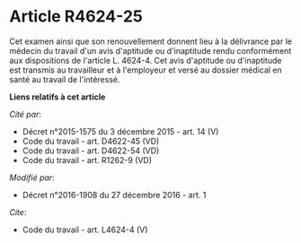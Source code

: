 # Article R4624-25

Cet examen ainsi que son renouvellement donnent lieu à la délivrance par le médecin du travail d'un avis d'aptitude ou
d'inaptitude rendu conformément aux dispositions de l'article L. 4624-4. Cet avis d'aptitude ou d'inaptitude est transmis au
travailleur et à l'employeur et versé au dossier médical en santé au travail de l'intéressé.

**Liens relatifs à cet article**

_Cité par_:

  - Décret n°2015-1575 du 3 décembre 2015 - art. 14 (V)
  - Code du travail - art. D4622-45 (VD)
  - Code du travail - art. D4622-54 (VD)
  - Code du travail - art. R1262-9 (VD)

_Modifié par_:

  - Décret n°2016-1908 du 27 décembre 2016 - art. 1

_Cite_:

  - Code du travail - art. L4624-4 (V)

